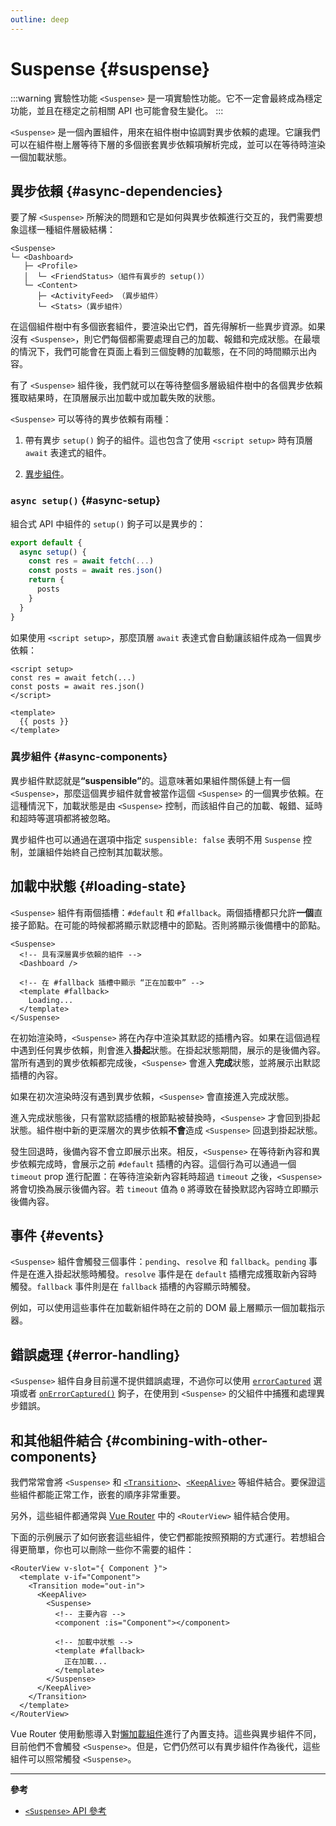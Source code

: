 ```yaml
---
outline: deep
---
```


# Suspense {#suspense}

:::warning 實驗性功能
`<Suspense>` 是一項實驗性功能。它不一定會最終成為穩定功能，並且在穩定之前相關 API 也可能會發生變化。
:::

`<Suspense>` 是一個內置組件，用來在組件樹中協調對異步依賴的處理。它讓我們可以在組件樹上層等待下層的多個嵌套異步依賴項解析完成，並可以在等待時渲染一個加載狀態。

## 異步依賴 {#async-dependencies}

要了解 `<Suspense>` 所解決的問題和它是如何與異步依賴進行交互的，我們需要想象這樣一種組件層級結構：

```
<Suspense>
└─ <Dashboard>
   ├─ <Profile>
   │  └─ <FriendStatus>（組件有異步的 setup()）
   └─ <Content>
      ├─ <ActivityFeed> （異步組件）
      └─ <Stats>（異步組件）
```

在這個組件樹中有多個嵌套組件，要渲染出它們，首先得解析一些異步資源。如果沒有 `<Suspense>`，則它們每個都需要處理自己的加載、報錯和完成狀態。在最壞的情況下，我們可能會在頁面上看到三個旋轉的加載態，在不同的時間顯示出內容。

有了 `<Suspense>` 組件後，我們就可以在等待整個多層級組件樹中的各個異步依賴獲取結果時，在頂層展示出加載中或加載失敗的狀態。

`<Suspense>` 可以等待的異步依賴有兩種：

1. 帶有異步 `setup()` 鉤子的組件。這也包含了使用 `<script setup>` 時有頂層 `await` 表達式的組件。

2. [異步組件](/guide/components/async)。

### `async setup()` {#async-setup}

組合式 API 中組件的 `setup()` 鉤子可以是異步的：

```js
export default {
  async setup() {
    const res = await fetch(...)
    const posts = await res.json()
    return {
      posts
    }
  }
}
```

如果使用 `<script setup>`，那麼頂層 `await` 表達式會自動讓該組件成為一個異步依賴：

```vue
<script setup>
const res = await fetch(...)
const posts = await res.json()
</script>

<template>
  {{ posts }}
</template>
```

### 異步組件 {#async-components}

異步組件默認就是<strong>“suspensible”</strong>的。這意味著如果組件關係鏈上有一個 `<Suspense>`，那麼這個異步組件就會被當作這個 `<Suspense>` 的一個異步依賴。在這種情況下，加載狀態是由 `<Suspense>` 控制，而該組件自己的加載、報錯、延時和超時等選項都將被忽略。

異步組件也可以通過在選項中指定 `suspensible: false` 表明不用 `Suspense` 控制，並讓組件始終自己控制其加載狀態。

## 加載中狀態 {#loading-state}

`<Suspense>` 組件有兩個插槽：`#default` 和 `#fallback`。兩個插槽都只允許**一個**直接子節點。在可能的時候都將顯示默認槽中的節點。否則將顯示後備槽中的節點。

```vue-html
<Suspense>
  <!-- 具有深層異步依賴的組件 -->
  <Dashboard />

  <!-- 在 #fallback 插槽中顯示 “正在加載中” -->
  <template #fallback>
    Loading...
  </template>
</Suspense>
```

在初始渲染時，`<Suspense>` 將在內存中渲染其默認的插槽內容。如果在這個過程中遇到任何異步依賴，則會進入**掛起**狀態。在掛起狀態期間，展示的是後備內容。當所有遇到的異步依賴都完成後，`<Suspense>` 會進入**完成**狀態，並將展示出默認插槽的內容。

如果在初次渲染時沒有遇到異步依賴，`<Suspense>` 會直接進入完成狀態。

進入完成狀態後，只有當默認插槽的根節點被替換時，`<Suspense>` 才會回到掛起狀態。組件樹中新的更深層次的異步依賴**不會**造成 `<Suspense>` 回退到掛起狀態。

發生回退時，後備內容不會立即展示出來。相反，`<Suspense>` 在等待新內容和異步依賴完成時，會展示之前 `#default` 插槽的內容。這個行為可以通過一個 `timeout` prop 進行配置：在等待渲染新內容耗時超過 `timeout` 之後，`<Suspense>` 將會切換為展示後備內容。若 `timeout` 值為 `0` 將導致在替換默認內容時立即顯示後備內容。

## 事件 {#events}

`<Suspense>` 組件會觸發三個事件：`pending`、`resolve` 和 `fallback`。`pending` 事件是在進入掛起狀態時觸發。`resolve` 事件是在 `default` 插槽完成獲取新內容時觸發。`fallback` 事件則是在 `fallback` 插槽的內容顯示時觸發。

例如，可以使用這些事件在加載新組件時在之前的 DOM 最上層顯示一個加載指示器。

## 錯誤處理 {#error-handling}

`<Suspense>` 組件自身目前還不提供錯誤處理，不過你可以使用 [`errorCaptured`](/api/options-lifecycle#errorcaptured) 選項或者 [`onErrorCaptured()`](/api/composition-api-lifecycle#onerrorcaptured) 鉤子，在使用到 `<Suspense>` 的父組件中捕獲和處理異步錯誤。

## 和其他組件結合 {#combining-with-other-components}

我們常常會將 `<Suspense>` 和 [`<Transition>`](./transition)、[`<KeepAlive>`](./keep-alive) 等組件結合。要保證這些組件都能正常工作，嵌套的順序非常重要。

另外，這些組件都通常與 [Vue Router](https://router.vuejs.org/zh/) 中的 `<RouterView>` 組件結合使用。

下面的示例展示了如何嵌套這些組件，使它們都能按照預期的方式運行。若想組合得更簡單，你也可以刪除一些你不需要的組件：

```vue-html
<RouterView v-slot="{ Component }">
  <template v-if="Component">
    <Transition mode="out-in">
      <KeepAlive>
        <Suspense>
          <!-- 主要內容 -->
          <component :is="Component"></component>

          <!-- 加載中狀態 -->
          <template #fallback>
            正在加載...
          </template>
        </Suspense>
      </KeepAlive>
    </Transition>
  </template>
</RouterView>
```

Vue Router 使用動態導入對[懶加載組件](https://router.vuejs.org/zh/guide/advanced/lazy-loading.html)進行了內置支持。這些與異步組件不同，目前他們不會觸發 `<Suspense>`。但是，它們仍然可以有異步組件作為後代，這些組件可以照常觸發 `<Suspense>`。

---

**參考**

- [`<Suspense>` API 參考](/api/built-in-components#suspense)
